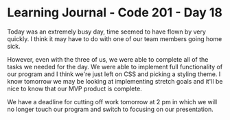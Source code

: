 # Learning Journal - Code 201 - Day 18

Today was an extremely busy day, time seemed to have flown by very quickly. I think it may have to do with one of our team members going home sick. 

However, even with the three of us, we were able to complete all of the tasks we needed for the day. We were able to implement full functionality of our program and I think we're just left on CSS and picking a styling theme. I know tomorrow we may be looking at implementing stretch goals and it'll be nice to know that our MVP product is complete.

We have a deadline for cutting off work tomorrow at 2 pm in which we will no longer touch our program and switch to focusing on our presentation.
